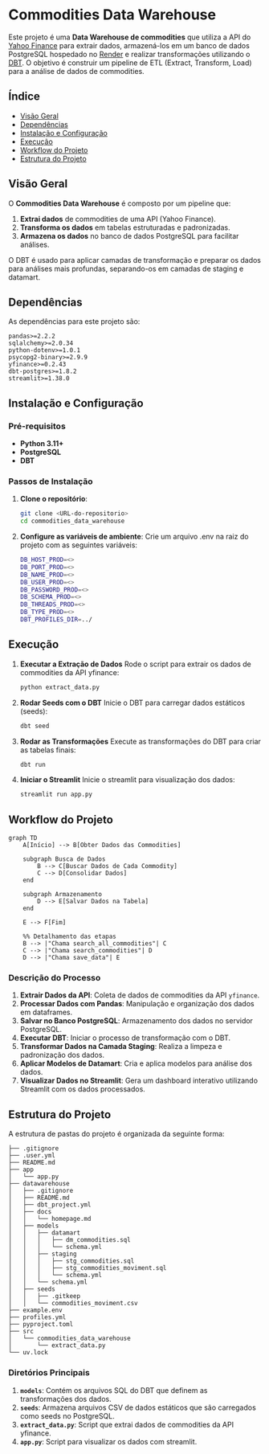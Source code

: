 # Commodities Data Warehouse

Este projeto é uma **Data Warehouse de commodities** que utiliza a API do [Yahoo Finance](https://pypi.org/project/yfinance/) para extrair dados, armazená-los em um banco de dados PostgreSQL hospedado no [Render](https://render.com/) e realizar transformações utilizando o [DBT](https://docs.getdbt.com/). O objetivo é construir um pipeline de ETL (Extract, Transform, Load) para a análise de dados de commodities.

## Índice

- [Visão Geral](#visão-geral)
- [Dependências](#dependências)
- [Instalação e Configuração](#instalação-e-configuração)
- [Execução](#execução)
- [Workflow do Projeto](#workflow-do-projeto)
- [Estrutura do Projeto](#estrutura-do-projeto)

## Visão Geral

O **Commodities Data Warehouse** é composto por um pipeline que:

1. **Extrai dados** de commodities de uma API (Yahoo Finance).
2. **Transforma os dados** em tabelas estruturadas e padronizadas.
3. **Armazena os dados** no banco de dados PostgreSQL para facilitar análises.

O DBT é usado para aplicar camadas de transformação e preparar os dados para análises mais profundas, separando-os em camadas de staging e datamart.

## Dependências

As dependências para este projeto são:

```plaintext
pandas>=2.2.2
sqlalchemy>=2.0.34
python-dotenv>=1.0.1
psycopg2-binary>=2.9.9
yfinance>=0.2.43
dbt-postgres>=1.8.2
streamlit>=1.38.0
```

## Instalação e Configuração

### Pré-requisitos

- **Python 3.11+**
- **PostgreSQL**
- **DBT**

### Passos de Instalação

1. **Clone o repositório**:

   ```bash
   git clone <URL-do-repositorio>
   cd commodities_data_warehouse
   ```

2. **Configure as variáveis de ambiente**:
Crie um arquivo .env na raiz do projeto com as seguintes variáveis:

    ```bash
    DB_HOST_PROD=<>
    DB_PORT_PROD=<>
    DB_NAME_PROD=<>
    DB_USER_PROD=<>
    DB_PASSWORD_PROD=<>
    DB_SCHEMA_PROD=<>
    DB_THREADS_PROD=<>
    DB_TYPE_PROD=<>
    DBT_PROFILES_DIR=../
    ```

## Execução

1. **Executar a Extração de Dados**
Rode o script para extrair os dados de commodities da API yfinance:

    ```bash
    python extract_data.py
    ```

2. **Rodar Seeds com o DBT**
Inicie o DBT para carregar dados estáticos (seeds):

    ```bash
    dbt seed
    ```

3. **Rodar as Transformações**
Execute as transformações do DBT para criar as tabelas finais:

    ```bash
    dbt run
    ```

4. **Iniciar o Streamlit**
Inicie o streamlit para visualização dos dados:

    ```bash
    streamlit run app.py
    ```

## Workflow do Projeto

```mermaid
graph TD
    A[Início] --> B[Obter Dados das Commodities]

    subgraph Busca de Dados
        B --> C[Buscar Dados de Cada Commodity]
        C --> D[Consolidar Dados]
    end

    subgraph Armazenamento
        D --> E[Salvar Dados na Tabela]
    end

    E --> F[Fim]

    %% Detalhamento das etapas
    B --> |"Chama search_all_commodities"| C
    C --> |"Chama search_commodities"| D
    D --> |"Chama save_data"| E
```

### Descrição do Processo

1. **Extrair Dados da API**: Coleta de dados de commodities da API ``yfinance``.
2. **Processar Dados com Pandas**: Manipulação e organização dos dados em dataframes.
3. **Salvar no Banco PostgreSQL**: Armazenamento dos dados no servidor PostgreSQL.
4. **Executar DBT**: Iniciar o processo de transformação com o DBT.
5. **Transformar Dados na Camada Staging**: Realiza a limpeza e padronização dos dados.
6. **Aplicar Modelos de Datamart**: Cria e aplica modelos para análise dos dados.
7. **Visualizar Dados no Streamlit**: Gera um dashboard interativo utilizando Streamlit com os dados processados.

## Estrutura do Projeto

A estrutura de pastas do projeto é organizada da seguinte forma:

```plaintext
├── .gitignore
├── .user.yml
├── README.md
├── app
│   └── app.py
├── datawarehouse
│   ├── .gitignore
│   ├── README.md
│   ├── dbt_project.yml
│   ├── docs
│   │   └── homepage.md
│   ├── models
│   │   ├── datamart
│   │   │   ├── dm_commodities.sql
│   │   │   └── schema.yml
│   │   ├── staging
│   │   │   ├── stg_commodities.sql
│   │   │   ├── stg_commodities_moviment.sql
│   │   │   └── schema.yml
│   │   └── schema.yml
│   ├── seeds
│   │   ├── .gitkeep
│   │   └── commodities_moviment.csv
├── example.env
├── profiles.yml
├── pyproject.toml
├── src
│   └── commodities_data_warehouse
│       └── extract_data.py
└── uv.lock
```

### Diretórios Principais

1. **`models`**: Contém os arquivos SQL do DBT que definem as transformações dos dados.
2. **`seeds`**: Armazena arquivos CSV de dados estáticos que são carregados como seeds no PostgreSQL.
3. **`extract_data.py`**: Script que extrai dados de commodities da API yfinance.
4. **`app.py`**: Script para visualizar os dados com streamlit.
